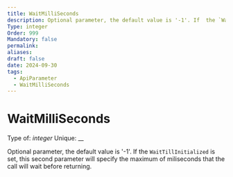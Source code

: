 ```yaml
---
title: WaitMilliSeconds
description: Optional parameter, the default value is '-1'. If  the `WaitTillInitialized` is set, this second parameter will specify the maximum of miliseconds that the call will wait before returning.
Type: integer
Order: 999
Mandatory: false
permalink: 
aliases: 
draft: false
date: 2024-09-30
tags:
  - ApiParameter
  - WaitMilliSeconds
---
```

# WaitMilliSeconds

Type of: _integer_
Unique: __

Optional parameter, the default value is '-1'. If  the `WaitTillInitialized` is set, this second parameter will specify the maximum of miliseconds that the call will wait before returning.
